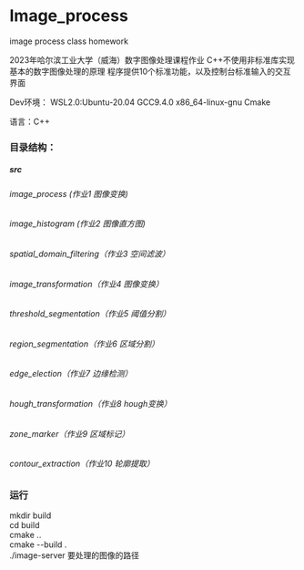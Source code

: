 # Image_process
image process class homework

2023年哈尔滨工业大学（威海）数字图像处理课程作业
C++不使用非标准库实现基本的数字图像处理的原理
程序提供10个标准功能，以及控制台标准输入的交互界面

Dev环境：
WSL2.0:Ubuntu-20.04  GCC9.4.0 x86_64-linux-gnu Cmake

语言：C++

### 目录结构：
##### src
###### image_process (作业1 图像变换)
###### image_histogram (作业2 图像直方图)
###### spatial_domain_filtering（作业3 空间滤波）
###### image_transformation（作业4 图像变换）
###### threshold_segmentation（作业5 阈值分割）
###### region_segmentation（作业6 区域分割）
###### edge_election（作业7 边缘检测）
###### hough_transformation（作业8 hough变换）
###### zone_marker（作业9 区域标记）
###### contour_extraction（作业10 轮廓提取）

### 运行
mkdir build  
cd build  
cmake ..  
cmake --build .  
./image-server 要处理的图像的路径  
